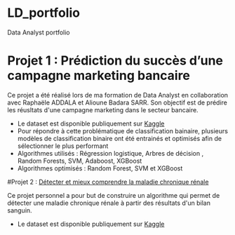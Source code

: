# LD_portfolio
Data Analyst portfolio

# Projet 1 : Prédiction du succès d’une campagne marketing bancaire

Ce projet a été réalisé lors de ma formation de Data Analyst en collaboration avec Raphaële ADDALA et Alioune Badara SARR.
Son objectif est de prédire les réusltats d'une campagne marketing dans le secteur bancaire.

* Le dataset est disponible publiquement sur [Kaggle](https://www.kaggle.com/janiobachmann/bank-marketing-dataset)
* Pour répondre à cette problématique de classification bainaire, plusieurs modèles de classification binaire ont été entrainés et optimisés afin de sélectionner le plus performant 
* Algorithmes utilisés : Régression logistique, Arbres de décision , Random Forests, SVM, Adaboost, XGBoost
* Algorithmes optimisés : Random Forest, SVM et XGBoost


#Projet 2 : [Détecter et mieux comprendre la maladie chronique rénale](https://github.com/LeanneDelaunay/Projet_Maladie_renale_chronique)

Ce projet personnel a pour but de construire un algorithme qui permet de détecter une maladie chronique rénale à partir des résultats d'un bilan sanguin.

* Le dataset est disponible publiquement sur [Kaggle](https://www.kaggle.com/datasets/mansoordaku/ckdisease)

